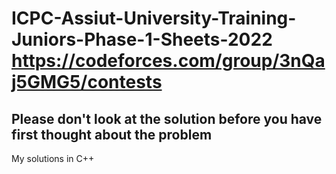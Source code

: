 # ICPC-Assiut-University-Training-Juniors-Phase-1-Sheets-2022 https://codeforces.com/group/3nQaj5GMG5/contests
## Please don't look at the solution before you have first thought about the problem ##
 My solutions in C++
